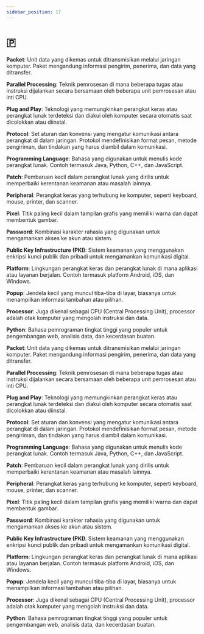 ```yaml
---
sidebar_position: 17
---
```


# 🇵

**Packet**: Unit data yang dikemas untuk ditransmisikan melalui jaringan komputer. Paket mengandung informasi pengirim, penerima, dan data yang ditransfer.

**Parallel Processing**: Teknik pemrosesan di mana beberapa tugas atau instruksi dijalankan secara bersamaan oleh beberapa unit pemrosesan atau inti CPU.

**Plug and Play**: Teknologi yang memungkinkan perangkat keras atau perangkat lunak terdeteksi dan diakui oleh komputer secara otomatis saat dicolokkan atau diinstal.

**Protocol**: Set aturan dan konvensi yang mengatur komunikasi antara perangkat di dalam jaringan. Protokol mendefinisikan format pesan, metode pengiriman, dan tindakan yang harus diambil dalam komunikasi.

**Programming Language**: Bahasa yang digunakan untuk menulis kode perangkat lunak. Contoh termasuk Java, Python, C++, dan JavaScript.

**Patch**: Pembaruan kecil dalam perangkat lunak yang dirilis untuk memperbaiki kerentanan keamanan atau masalah lainnya.

**Peripheral**: Perangkat keras yang terhubung ke komputer, seperti keyboard, mouse, printer, dan scanner.

**Pixel**: Titik paling kecil dalam tampilan grafis yang memiliki warna dan dapat membentuk gambar.

**Password**: Kombinasi karakter rahasia yang digunakan untuk mengamankan akses ke akun atau sistem.

**Public Key Infrastructure (PKI)**: Sistem keamanan yang menggunakan enkripsi kunci publik dan pribadi untuk mengamankan komunikasi digital.

**Platform**: Lingkungan perangkat keras dan perangkat lunak di mana aplikasi atau layanan berjalan. Contoh termasuk platform Android, iOS, dan Windows.

**Popup**: Jendela kecil yang muncul tiba-tiba di layar, biasanya untuk menampilkan informasi tambahan atau pilihan.

**Processor**: Juga dikenal sebagai CPU (Central Processing Unit), processor adalah otak komputer yang mengolah instruksi dan data.

**Python**: Bahasa pemrograman tingkat tinggi yang populer untuk pengembangan web, analisis data, dan kecerdasan buatan.

**Packet**: Unit data yang dikemas untuk ditransmisikan melalui jaringan komputer. Paket mengandung informasi pengirim, penerima, dan data yang ditransfer.

**Parallel Processing**: Teknik pemrosesan di mana beberapa tugas atau instruksi dijalankan secara bersamaan oleh beberapa unit pemrosesan atau inti CPU.

**Plug and Play**: Teknologi yang memungkinkan perangkat keras atau perangkat lunak terdeteksi dan diakui oleh komputer secara otomatis saat dicolokkan atau diinstal.

**Protocol**: Set aturan dan konvensi yang mengatur komunikasi antara perangkat di dalam jaringan. Protokol mendefinisikan format pesan, metode pengiriman, dan tindakan yang harus diambil dalam komunikasi.

**Programming Language**: Bahasa yang digunakan untuk menulis kode perangkat lunak. Contoh termasuk Java, Python, C++, dan JavaScript.

**Patch**: Pembaruan kecil dalam perangkat lunak yang dirilis untuk memperbaiki kerentanan keamanan atau masalah lainnya.

**Peripheral**: Perangkat keras yang terhubung ke komputer, seperti keyboard, mouse, printer, dan scanner.

**Pixel**: Titik paling kecil dalam tampilan grafis yang memiliki warna dan dapat membentuk gambar.

**Password**: Kombinasi karakter rahasia yang digunakan untuk mengamankan akses ke akun atau sistem.

**Public Key Infrastructure (PKI)**: Sistem keamanan yang menggunakan enkripsi kunci publik dan pribadi untuk mengamankan komunikasi digital.

**Platform**: Lingkungan perangkat keras dan perangkat lunak di mana aplikasi atau layanan berjalan. Contoh termasuk platform Android, iOS, dan Windows.

**Popup**: Jendela kecil yang muncul tiba-tiba di layar, biasanya untuk menampilkan informasi tambahan atau pilihan.

**Processor**: Juga dikenal sebagai CPU (Central Processing Unit), processor adalah otak komputer yang mengolah instruksi dan data.

**Python**: Bahasa pemrograman tingkat tinggi yang populer untuk pengembangan web, analisis data, dan kecerdasan buatan.